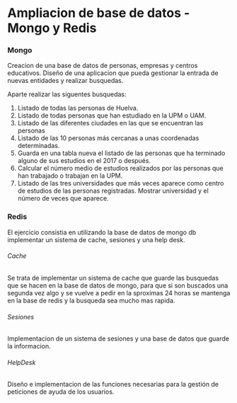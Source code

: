 # Ampliacion de base de datos - Mongo y Redis
### Mongo
Creacion de una base de datos de personas, empresas y centros educativos. Diseño de una aplicacion que pueda gestionar la entrada de nuevas entidades y realizar busquedas.

Aparte realizar las siguentes busquedas:
1. Listado de todas las personas de Huelva.
2. Listado de todas personas que han estudiado en la UPM o UAM.
3. Listado de las diferentes ciudades en las que se encuentran las personas
4. Listado de las 10 personas más cercanas a unas coordenadas determinadas.
5. Guarda en una tabla nueva el listado de las personas que ha terminado alguno de sus
estudios en el 2017 o después.
6. Calcular el número medio de estudios realizados por las personas que han trabajado o
trabajan en la UPM.
7. Listado de las tres universidades que más veces aparece como centro de estudios de las
personas registradas. Mostrar universidad y el número de veces que aparece.

### Redis
El ejercicio consistia en utilizando la base de datos de mongo db implementar un sistema de cache, sesiones y una help desk.

###### Cache
Se trata de implementar un sistema de cache que guarde las busquedas que se hacen en la base de datos de mongo, para que si son buscados una segunda vez algo y se vuelve a pedir en la sproximas 24 horas se mantenga en la base de redis y la busqueda sea mucho mas rapida.

###### Sesiones
Implementacion de un sistema de sesiones y una base de datos que guarde la informacion.

###### HelpDesk
Diseño e implementacion de las funciones necesarias para la gestión de peticiones de ayuda de los usuarios.
